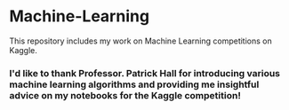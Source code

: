 # Machine-Learning

This repository includes my work on Machine Learning competitions on Kaggle. 

### I'd like to thank Professor. Patrick Hall for introducing various machine learning algorithms and providing me insightful advice on my notebooks for the Kaggle competition!

